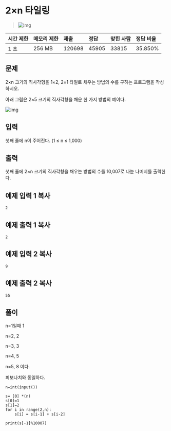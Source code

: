 # 2×n 타일링

> ![img](https://d2gd6pc034wcta.cloudfront.net/tier/8.svg) 

| 시간 제한 | 메모리 제한 | 제출   | 정답  | 맞힌 사람 | 정답 비율 |
| :-------- | :---------- | :----- | :---- | :-------- | :-------- |
| 1 초      | 256 MB      | 120698 | 45905 | 33815     | 35.850%   |

## 문제

2×n 크기의 직사각형을 1×2, 2×1 타일로 채우는 방법의 수를 구하는 프로그램을 작성하시오.

아래 그림은 2×5 크기의 직사각형을 채운 한 가지 방법의 예이다.

![img](https://onlinejudgeimages.s3-ap-northeast-1.amazonaws.com/problem/11726/1.png)

## 입력

첫째 줄에 n이 주어진다. (1 ≤ n ≤ 1,000)

## 출력

첫째 줄에 2×n 크기의 직사각형을 채우는 방법의 수를 10,007로 나눈 나머지를 출력한다.

## 예제 입력 1 복사

```
2
```

## 예제 출력 1 복사

```
2
```

## 예제 입력 2 복사

```
9
```

## 예제 출력 2 복사

```
55
```

## 풀이

n=1일때 1

n=2, 2

n=3, 3

n=4, 5

n=5, 8 이다.

피보나치와 동일하다.

```
n=int(input())

s= [0] *(n)
s[0]=1
s[1]=2
for i in range(2,n):
    s[i] = s[i-1] + s[i-2]

print(s[-1]%10007)
```

